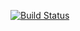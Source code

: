 [![Build Status](https://travis-ci.org/aliensadde/lab08.svg?branch=master)](https://travis-ci.org/aliensadde/lab08)
